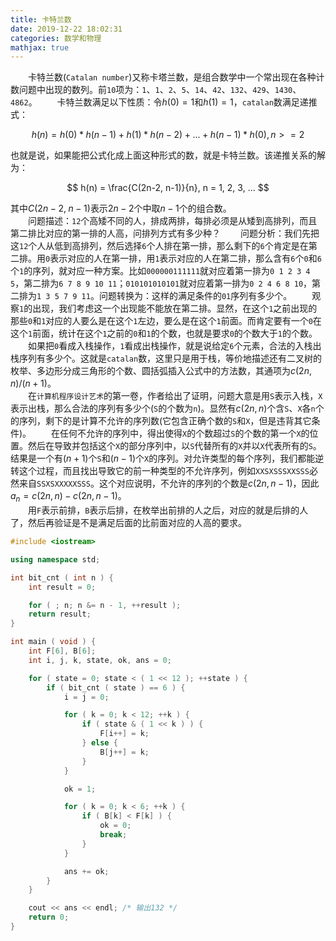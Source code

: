 ```yaml
---
title: 卡特兰数
date: 2019-12-22 18:02:31
categories: 数学和物理
mathjax: true
---
```

&emsp;&emsp;卡特兰数(`Catalan number`)又称卡塔兰数，是组合数学中一个常出现在各种计数问题中出现的数列。前`10`项为：`1`、`1`、`2`、`5`、`14`、`42`、`132`、`429`、`1430`、`4862`。<!--more-->
&emsp;&emsp;卡特兰数满足以下性质：令$h(0) = 1$和$h(1) = 1$，`catalan`数满足递推式：

$$
h(n) = h(0) * h(n - 1) + h(1) * h(n - 2) + ... + h(n - 1) * h(0), n >= 2
$$

也就是说，如果能把公式化成上面这种形式的数，就是卡特兰数。该递推关系的解为：

$$
h(n) = \frac{C(2n-2, n-1)}{n}, n = 1, 2, 3, ...
$$

其中$C(2n - 2, \; n - 1)$表示$2n - 2$个中取$n - 1$个的组合数。<br>
&emsp;&emsp;问题描述：`12`个高矮不同的人，排成两排，每排必须是从矮到高排列，而且第二排比对应的第一排的人高，问排列方式有多少种？
&emsp;&emsp;问题分析：我们先把这`12`个人从低到高排列，然后选择`6`个人排在第一排，那么剩下的`6`个肯定是在第二排。用`0`表示对应的人在第一排，用`1`表示对应的人在第二排，那么含有`6`个`0`和`6`个`1`的序列，就对应一种方案。比如`000000111111`就对应着第一排为`0 1 2 3 4 5`，第二排为`6 7 8 9 10 11`；`010101010101`就对应着第一排为`0 2 4 6 8 10`，第二排为`1 3 5 7 9 11`。问题转换为：这样的满足条件的`01`序列有多少个。
&emsp;&emsp;观察`1`的出现，我们考虑这一个出现能不能放在第二排。显然，在这个`1`之前出现的那些`0`和`1`对应的人要么是在这个`1`左边，要么是在这个`1`前面。而肯定要有一个`0`在这个`1`前面，统计在这个`1`之前的`0`和`1`的个数，也就是要求`0`的个数大于`1`的个数。
&emsp;&emsp;如果把`0`看成入栈操作，`1`看成出栈操作，就是说给定`6`个元素，合法的入栈出栈序列有多少个。这就是`catalan`数，这里只是用于栈，等价地描述还有二叉树的枚举、多边形分成三角形的个数、圆括弧插入公式中的方法数，其通项为$c(2n, n)/(n + 1)$。<br>
&emsp;&emsp;在`计算机程序设计艺术`的第一卷，作者给出了证明，问题大意是用`S`表示入栈，`X`表示出栈，那么合法的序列有多少个(`S`的个数为`n`)。显然有$c(2n, n)$个含`S`、`X`各`n`个的序列，剩下的是计算不允许的序列数(它包含正确个数的`S`和`X`，但是违背其它条件)。
&emsp;&emsp;在任何不允许的序列中，得出使得`X`的个数超过`S`的个数的第一个`X`的位置。然后在导致并包括这个`X`的部分序列中，以`S`代替所有的`X`并以`X`代表所有的`S`。结果是一个有$(n + 1)$个`S`和$(n - 1)$个`X`的序列。对允许类型的每个序列，我们都能逆转这个过程，而且找出导致它的前一种类型的不允许序列，例如`XXSXSSSXXSSS`必然来自`SSXSXXXXXSSS`。这个对应说明，不允许的序列的个数是$c(2n, n - 1)$，因此$a_{n} = c(2n, n) - c(2n, n - 1)$。<br>
&emsp;&emsp;用`F`表示前排，`B`表示后排，在枚举出前排的人之后，对应的就是后排的人了，然后再验证是不是满足后面的比前面对应的人高的要求。

``` cpp
#include <iostream>

using namespace std;

int bit_cnt ( int n ) {
    int result = 0;

    for ( ; n; n &= n - 1, ++result );
    return result;
}

int main ( void ) {
    int F[6], B[6];
    int i, j, k, state, ok, ans = 0;

    for ( state = 0; state < ( 1 << 12 ); ++state ) {
        if ( bit_cnt ( state ) == 6 ) {
            i = j = 0;

            for ( k = 0; k < 12; ++k ) {
                if ( state & ( 1 << k ) ) {
                    F[i++] = k;
                } else {
                    B[j++] = k;
                }
            }

            ok = 1;

            for ( k = 0; k < 6; ++k ) {
                if ( B[k] < F[k] ) {
                    ok = 0;
                    break;
                }
            }

            ans += ok;
        }
    }

    cout << ans << endl; /* 输出132 */
    return 0;
}
```